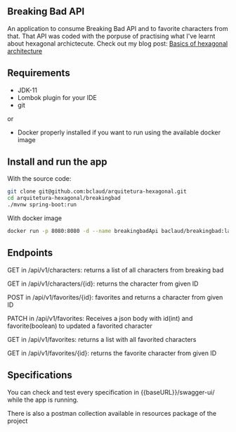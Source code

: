 ## Breaking Bad API

An application to consume Breaking Bad API and to favorite characters from that.
That API was coded with the porpuse of practising what I've learnt about hexagonal archictecute. Check out my blog post: [Basics of hexagonal architecture](https://www.bclaud.com.br/posts/basics-hexagonal-architecture/)

## Requirements
- JDK-11
- Lombok plugin for your IDE
- git

or

- Docker properly installed if you want to run using the available docker image

## Install and run the app

With the source code:
```bash
git clone git@github.com:bclaud/arquitetura-hexagonal.git
cd arquitetura-hexagonal/breakingbad
./mvnw spring-boot:run
```

With docker image 
```bash
docker run -p 8080:8080 -d --name breakingbadApi baclaud/breakingbad:latest
```

## Endpoints

GET in /api/v1/characters: returns a list of all characters from breaking bad

GET in /api/v1/characters/{id}: returns the character from given ID

POST in /api/v1/favorites/{id}: favorites and returns a character from given ID

PATCH in /api/v1/favorites: Receives a json body with id(int) and favorite(boolean) to updated a favorited character

GET in /api/v1/favorites: returns a list with all favorited characters

GET in /api/v1/favorites/{id}: returns the favorite character from given ID

## Specifications 

You can check and test every specification in {{baseURL}}/swagger-ui/ while the app is running.

There is also a postman collection available in resources package of the project